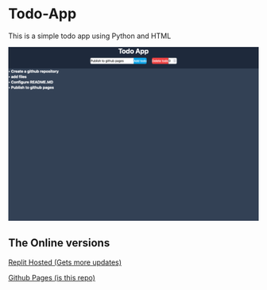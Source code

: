 # Todo-App
This is a simple todo app using Python and HTML

![Screenshot](https://github.com/Efendo/Todo-App/blob/master/todo-app-screenshot.png)

## The Online versions
[Replit Hosted (Gets more updates)](https://todo-app.efendo.repl.co)

[Github Pages (is this repo)](https://efendo.github.io/Todo-App)
